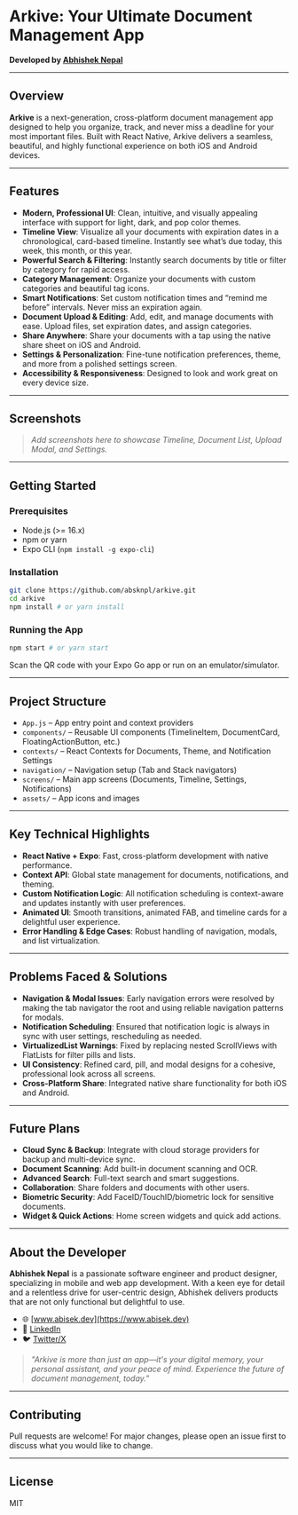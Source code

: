 # Arkive: Your Ultimate Document Management App

**Developed by [Abhishek Nepal](https://www.abisek.dev)**

---

## Overview

**Arkive** is a next-generation, cross-platform document management app designed to help you organize, track, and never miss a deadline for your most important files. Built with React Native, Arkive delivers a seamless, beautiful, and highly functional experience on both iOS and Android devices.

---

## Features

- **Modern, Professional UI**: Clean, intuitive, and visually appealing interface with support for light, dark, and pop color themes.
- **Timeline View**: Visualize all your documents with expiration dates in a chronological, card-based timeline. Instantly see what’s due today, this week, this month, or this year.
- **Powerful Search & Filtering**: Instantly search documents by title or filter by category for rapid access.
- **Category Management**: Organize your documents with custom categories and beautiful tag icons.
- **Smart Notifications**: Set custom notification times and “remind me before” intervals. Never miss an expiration again.
- **Document Upload & Editing**: Add, edit, and manage documents with ease. Upload files, set expiration dates, and assign categories.
- **Share Anywhere**: Share your documents with a tap using the native share sheet on iOS and Android.
- **Settings & Personalization**: Fine-tune notification preferences, theme, and more from a polished settings screen.
- **Accessibility & Responsiveness**: Designed to look and work great on every device size.

---

## Screenshots

> _Add screenshots here to showcase Timeline, Document List, Upload Modal, and Settings._

---

## Getting Started

### Prerequisites

- Node.js (>= 16.x)
- npm or yarn
- Expo CLI (`npm install -g expo-cli`)

### Installation

```bash
git clone https://github.com/absknpl/arkive.git
cd arkive
npm install # or yarn install
```

### Running the App

```bash
npm start # or yarn start
```

Scan the QR code with your Expo Go app or run on an emulator/simulator.

---

## Project Structure

- `App.js` – App entry point and context providers
- `components/` – Reusable UI components (TimelineItem, DocumentCard, FloatingActionButton, etc.)
- `contexts/` – React Contexts for Documents, Theme, and Notification Settings
- `navigation/` – Navigation setup (Tab and Stack navigators)
- `screens/` – Main app screens (Documents, Timeline, Settings, Notifications)
- `assets/` – App icons and images

---

## Key Technical Highlights

- **React Native + Expo**: Fast, cross-platform development with native performance.
- **Context API**: Global state management for documents, notifications, and theming.
- **Custom Notification Logic**: All notification scheduling is context-aware and updates instantly with user preferences.
- **Animated UI**: Smooth transitions, animated FAB, and timeline cards for a delightful user experience.
- **Error Handling & Edge Cases**: Robust handling of navigation, modals, and list virtualization.

---

## Problems Faced & Solutions

- **Navigation & Modal Issues**: Early navigation errors were resolved by making the tab navigator the root and using reliable navigation patterns for modals.
- **Notification Scheduling**: Ensured that notification logic is always in sync with user settings, rescheduling as needed.
- **VirtualizedList Warnings**: Fixed by replacing nested ScrollViews with FlatLists for filter pills and lists.
- **UI Consistency**: Refined card, pill, and modal designs for a cohesive, professional look across all screens.
- **Cross-Platform Share**: Integrated native share functionality for both iOS and Android.

---

## Future Plans

- **Cloud Sync & Backup**: Integrate with cloud storage providers for backup and multi-device sync.
- **Document Scanning**: Add built-in document scanning and OCR.
- **Advanced Search**: Full-text search and smart suggestions.
- **Collaboration**: Share folders and documents with other users.
- **Biometric Security**: Add FaceID/TouchID/biometric lock for sensitive documents.
- **Widget & Quick Actions**: Home screen widgets and quick add actions.

---

## About the Developer

**Abhishek Nepal** is a passionate software engineer and product designer, specializing in mobile and web app development. With a keen eye for detail and a relentless drive for user-centric design, Abhishek delivers products that are not only functional but delightful to use.

- 🌐 [www.abisek.dev](https://www.abisek.dev)
- 💼 [LinkedIn](https://www.linkedin.com/in/abhisheknepaldev)
- 🐦 [Twitter/X](https://twitter.com/abhisheknepal)

> _"Arkive is more than just an app—it's your digital memory, your personal assistant, and your peace of mind. Experience the future of document management, today."_

---

## Contributing

Pull requests are welcome! For major changes, please open an issue first to discuss what you would like to change.

---

## License

MIT
